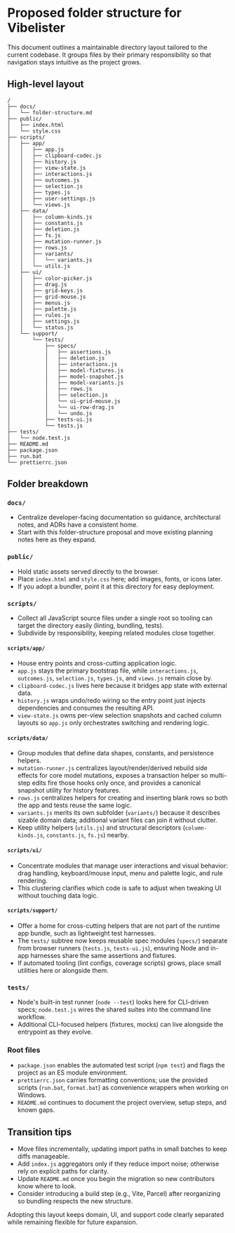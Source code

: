 # Proposed folder structure for Vibelister

This document outlines a maintainable directory layout tailored to the current codebase. It groups files by their primary responsibility so that navigation stays intuitive as the project grows.

## High-level layout

```
/
├── docs/
│   └── folder-structure.md
├── public/
│   ├── index.html
│   └── style.css
├── scripts/
│   ├── app/
│   │   ├── app.js
│   │   ├── clipboard-codec.js
│   │   ├── history.js
│   │   ├── view-state.js
│   │   ├── interactions.js
│   │   ├── outcomes.js
│   │   ├── selection.js
│   │   ├── types.js
│   │   ├── user-settings.js
│   │   └── views.js
│   ├── data/
│   │   ├── column-kinds.js
│   │   ├── constants.js
│   │   ├── deletion.js
│   │   ├── fs.js
│   │   ├── mutation-runner.js
│   │   ├── rows.js
│   │   ├── variants/
│   │   │   └── variants.js
│   │   └── utils.js
│   ├── ui/
│   │   ├── color-picker.js
│   │   ├── drag.js
│   │   ├── grid-keys.js
│   │   ├── grid-mouse.js
│   │   ├── menus.js
│   │   ├── palette.js
│   │   ├── rules.js
│   │   ├── settings.js
│   │   └── status.js
│   └── support/
│       └── tests/
│           ├── specs/
│           │   ├── assertions.js
│           │   ├── deletion.js
│           │   ├── interactions.js
│           │   ├── model-fixtures.js
│           │   ├── model-snapshot.js
│           │   ├── model-variants.js
│           │   ├── rows.js
│           │   ├── selection.js
│           │   └── ui-grid-mouse.js
│           │   └── ui-row-drag.js
│           │   └── undo.js
│           ├── tests-ui.js
│           └── tests.js
├── tests/
│   └── node.test.js
├── README.md
├── package.json
├── run.bat
└── prettierrc.json
```

## Folder breakdown

### `docs/`

- Centralize developer-facing documentation so guidance, architectural notes, and ADRs have a consistent home.
- Start with this folder-structure proposal and move existing planning notes here as they expand.

### `public/`

- Hold static assets served directly to the browser.
- Place `index.html` and `style.css` here; add images, fonts, or icons later.
- If you adopt a bundler, point it at this directory for easy deployment.

### `scripts/`

- Collect all JavaScript source files under a single root so tooling can target the directory easily (linting, bundling, tests).
- Subdivide by responsibility, keeping related modules close together.

#### `scripts/app/`

- House entry points and cross-cutting application logic.
- `app.js` stays the primary bootstrap file, while `interactions.js`, `outcomes.js`, `selection.js`, `types.js`, and `views.js` remain close by.
- `clipboard-codec.js` lives here because it bridges app state with external data.
- `history.js` wraps undo/redo wiring so the entry point just injects dependencies and consumes the resulting API.
- `view-state.js` owns per-view selection snapshots and cached column layouts so `app.js` only orchestrates switching and rendering logic.

#### `scripts/data/`

- Group modules that define data shapes, constants, and persistence helpers.
- `mutation-runner.js` centralizes layout/render/derived rebuild side effects for core model mutations, exposes a transaction helper so multi-step edits fire those hooks only once, and provides a canonical snapshot utility for history features.
- `rows.js` centralizes helpers for creating and inserting blank rows so both the app and tests reuse the same logic.
- `variants.js` merits its own subfolder (`variants/`) because it describes sizable domain data; additional variant files can join it without clutter.
- Keep utility helpers (`utils.js`) and structural descriptors (`column-kinds.js`, `constants.js`, `fs.js`) nearby.

#### `scripts/ui/`

- Concentrate modules that manage user interactions and visual behavior: drag handling, keyboard/mouse input, menu and palette logic, and rule rendering.
- This clustering clarifies which code is safe to adjust when tweaking UI without touching data logic.

#### `scripts/support/`

- Offer a home for cross-cutting helpers that are not part of the runtime app bundle, such as lightweight test harnesses.
- The `tests/` subtree now keeps reusable spec modules (`specs/`) separate from browser runners (`tests.js`, `tests-ui.js`), ensuring Node and in-app harnesses share the same assertions and fixtures.
- If automated tooling (lint configs, coverage scripts) grows, place small utilities here or alongside them.

### `tests/`

- Node's built-in test runner (`node --test`) looks here for CLI-driven specs; `node.test.js` wires the shared suites into the command line workflow.
- Additional CLI-focused helpers (fixtures, mocks) can live alongside the entrypoint as they evolve.

### Root files

- `package.json` enables the automated test script (`npm test`) and flags the project as an ES module environment.
- `prettierrc.json` carries formatting conventions; use the provided scripts (`run.bat`, `format.bat`) as convenience wrappers when working on Windows.
- `README.md` continues to document the project overview, setup steps, and known gaps.

## Transition tips

- Move files incrementally, updating import paths in small batches to keep diffs manageable.
- Add `index.js` aggregators only if they reduce import noise; otherwise rely on explicit paths for clarity.
- Update `README.md` once you begin the migration so new contributors know where to look.
- Consider introducing a build step (e.g., Vite, Parcel) after reorganizing so bundling respects the new structure.

Adopting this layout keeps domain, UI, and support code clearly separated while remaining flexible for future expansion.

